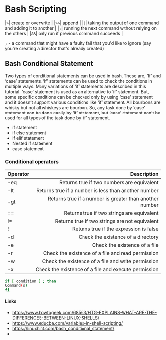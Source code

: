 # Bash Scripting

|`>`| create or overwrite |
|`>>`| append |
|`|`| taking the output of one command and adding it to another |
|`;`| running the next command without relying on the others |
|`&&`| only run if previous command succeeds |

`;` - a command that might have a faulty fail that you'd like to ignore (say you're creating a director that's already created)


## Bash Conditional Statement
Two types of conditional statements can be used in bash. These are, ‘If’ and ‘case’ statements. ‘If’ statements can be used to check the conditions in multiple ways. Many variations of ‘if’ statements are described in this tutorial. ‘case’ statement is used as an alternative to ‘if’ statement. But, some specific conditions can be checked only by using ‘case’ statement and it doesn’t support various conditions like ‘if’ statement. All bourbons are whisky but not all whiskeys are bourbon. So, any task done by ‘case’ statement can be done easily by ‘if’ statement, but ‘case’ statement can’t be used for all types of the task done by ‘if’ statement.

* if statement
* if else statement
* if elif statement
* Nested if statement
* case statement

### Conditional operators
|Operator | Description |
| :--- | ---: |
| -eq |	Returns true if two numbers are equivalent |
| -lt | Returns true if a number is less than another number |
| -gt | Returns true if a number is greater than another number |
| == | Returns true if two strings are equivalent |
| != | Returns true if two strings are not equivalent |
| !	| Returns true if the expression is false |
| -d | Check the existence of a directory |
| -e | Check the existence of a file |
| -r | Check the existence of a file and read permission |
| -w | Check the existence of a file and write permission |
| -x | Check the existence of a file and execute permission |

```sh
if [ condition ] ; then
Command(s)
fi
```

#### Links
* https://www.howtogeek.com/68563/HTG-EXPLAINS-WHAT-ARE-THE-DIFFERENCES-BETWEEN-LINUX-SHELLS/
* https://www.educba.com/variables-in-shell-scripting/
* https://linuxhint.com/bash_conditional_statement/
* 
